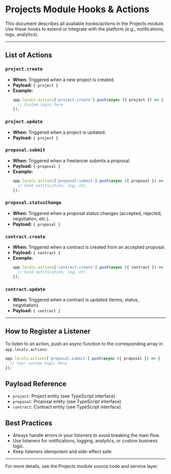 # Projects Module Hooks & Actions

This document describes all available hooks/actions in the Projects module. Use these hooks to extend or integrate with the platform (e.g., notifications, logs, analytics).

---

## List of Actions

### `project.create`
- **When:** Triggered when a new project is created.
- **Payload:** `{ project }`
- **Example:**
  ```js
  app.locals.actions['project.create'].push(async ({ project }) => {
    // Custom logic here
  });
  ```

### `project.update`
- **When:** Triggered when a project is updated.
- **Payload:** `{ project }`

### `proposal.submit`
- **When:** Triggered when a freelancer submits a proposal.
- **Payload:** `{ proposal }`
- **Example:**
  ```js
  app.locals.actions['proposal.submit'].push(async ({ proposal }) => {
    // Send notification, log, etc.
  });
  ```

### `proposal.statusChange`
- **When:** Triggered when a proposal status changes (accepted, rejected, negotiation, etc.).
- **Payload:** `{ proposal }`

### `contract.create`
- **When:** Triggered when a contract is created from an accepted proposal.
- **Payload:** `{ contract }`
- **Example:**
  ```js
  app.locals.actions['contract.create'].push(async ({ contract }) => {
    // Send notification, log, etc.
  });
  ```

### `contract.update`
- **When:** Triggered when a contract is updated (terms, status, negotiation).
- **Payload:** `{ contract }`

---

## How to Register a Listener

To listen to an action, push an async function to the corresponding array in `app.locals.actions`:

```js
app.locals.actions['proposal.submit'].push(async ({ proposal }) => {
  // Your custom logic here
});
```

## Payload Reference
- `project`: Project entity (see TypeScript interface)
- `proposal`: Proposal entity (see TypeScript interface)
- `contract`: Contract entity (see TypeScript interface)

## Best Practices
- Always handle errors in your listeners to avoid breaking the main flow.
- Use listeners for notifications, logging, analytics, or custom business logic.
- Keep listeners idempotent and side-effect safe.

---

For more details, see the Projects module source code and service layer. 